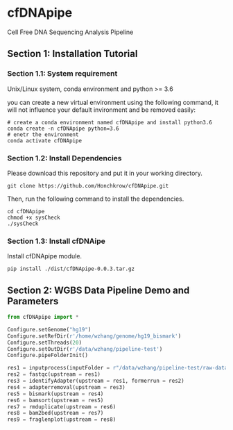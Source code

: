 # cfDNApipe
Cell Free DNA Sequencing Analysis Pipeline

## Section 1: Installation Tutorial

### Section 1.1: System requirement
Unix/Linux system, conda environment and python >= 3.6

you can create a new virtual environment using the following command, it will not influence your default invironment and be removed easily:

```shell
# create a conda environment named cfDNApipe and install python3.6
conda create -n cfDNApipe python=3.6
# enetr the environment
conda activate cfDNApipe
```

### Section 1.2: Install Dependencies
Please download this repository and put it in your working directory.

```shell
git clone https://github.com/Honchkrow/cfDNApipe.git
```

Then, run the following command to install the dependencies.

```shell
cd cfDNApipe
chmod +x sysCheck
./sysCheck
```

### Section 1.3: Install cfDNAipe
Install cfDNApipe module.

```shell
pip install ./dist/cfDNApipe-0.0.3.tar.gz
```

## Section 2: WGBS Data Pipeline Demo and Parameters
```Python
from cfDNApipe import *

Configure.setGenome("hg19")
Configure.setRefDir(r'/home/wzhang/genome/hg19_bismark')
Configure.setThreads(20)
Configure.setOutDir(r'/data/wzhang/pipeline-test')
Configure.pipeFolderInit()

res1 = inputprocess(inputFolder = r"/data/wzhang/pipeline-test/raw-data")
res2 = fastqc(upstream = res1)
res3 = identifyAdapter(upstream = res1, formerrun = res2)
res4 = adapterremoval(upstream = res3)
res5 = bismark(upstream = res4)
res6 = bamsort(upstream = res5)
res7 = rmduplicate(upstream = res6)
res8 = bam2bed(upstream = res7)
res9 = fraglenplot(upstream = res8)
```
